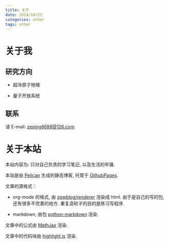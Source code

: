 ```yaml
---
title: 关于
date: 2024/10/23
categories: other
tags: other
---
```


# 关于我

## 研究方向

- 超冷原子物理

- 量子开放系统

## 联系

请 E-mail: zeqing6688@126.com

# 关于本站

本站内容为: 只对自己负责的学习笔记, 以及生活的牢骚.

本站是由 [Pelican](https://getpelican.com/) 生成的静态博客, 托管于
[GithubPages](https://github.com/phyer219/phyer219.github.io).

文章的源格式：

- org-mode 的格式, 由 [zqwblog/renderer](https://github.com/phyer219/phyer219.github.io.2.0/tree/main/zqwblog/renderer) 渲染成 html. 由于是自己的写的包, 还有很多不完善的地方. 重复造轮子的目的是练习写程序.

- markdown, 由包 [python-markdown](https://python-markdown.github.io/) 渲染.

文章中的公式由 [MathJax](https://www.mathjax.org/) 渲染.

文章中的代码块由 [highlight.js](https://highlightjs.org/) 渲染.

